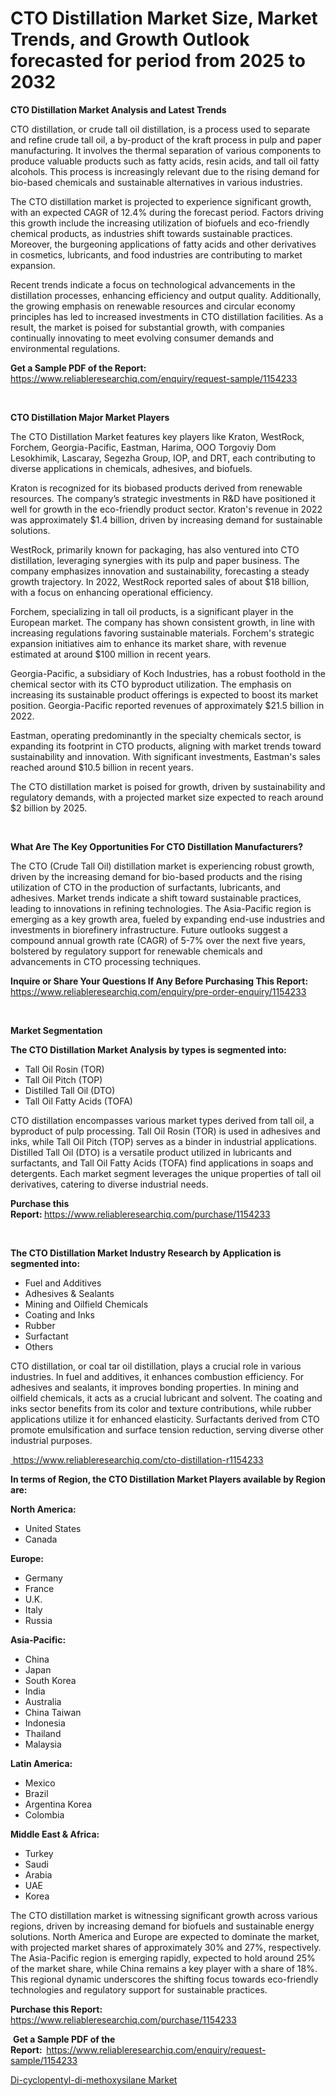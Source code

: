 <p><h1>CTO Distillation Market Size, Market Trends, and Growth Outlook forecasted for period from 2025 to 2032</h1></p><p><strong>CTO Distillation Market Analysis and Latest Trends</strong></p>
<p><p>CTO distillation, or crude tall oil distillation, is a process used to separate and refine crude tall oil, a by-product of the kraft process in pulp and paper manufacturing. It involves the thermal separation of various components to produce valuable products such as fatty acids, resin acids, and tall oil fatty alcohols. This process is increasingly relevant due to the rising demand for bio-based chemicals and sustainable alternatives in various industries.</p><p>The CTO distillation market is projected to experience significant growth, with an expected CAGR of 12.4% during the forecast period. Factors driving this growth include the increasing utilization of biofuels and eco-friendly chemical products, as industries shift towards sustainable practices. Moreover, the burgeoning applications of fatty acids and other derivatives in cosmetics, lubricants, and food industries are contributing to market expansion.</p><p>Recent trends indicate a focus on technological advancements in the distillation processes, enhancing efficiency and output quality. Additionally, the growing emphasis on renewable resources and circular economy principles has led to increased investments in CTO distillation facilities. As a result, the market is poised for substantial growth, with companies continually innovating to meet evolving consumer demands and environmental regulations.</p></p>
<p><strong>Get a Sample PDF of the Report:&nbsp;</strong> <a href="https://www.reliableresearchiq.com/enquiry/request-sample/1154233?utm_campaign=3130&utm_medium=2&utm_source=Github&utm_content=ia&utm_term=04042025&utm_id=cto-distillation">https://www.reliableresearchiq.com/enquiry/request-sample/1154233</a></p>
<p>&nbsp;</p>
<p><strong>CTO Distillation Major Market Players</strong></p>
<p><p>The CTO Distillation Market features key players like Kraton, WestRock, Forchem, Georgia-Pacific, Eastman, Harima, OOO Torgoviy Dom Lesokhimik, Lascaray, Segezha Group, IOP, and DRT, each contributing to diverse applications in chemicals, adhesives, and biofuels.</p><p>Kraton is recognized for its biobased products derived from renewable resources. The company’s strategic investments in R&D have positioned it well for growth in the eco-friendly product sector. Kraton's revenue in 2022 was approximately $1.4 billion, driven by increasing demand for sustainable solutions.</p><p>WestRock, primarily known for packaging, has also ventured into CTO distillation, leveraging synergies with its pulp and paper business. The company emphasizes innovation and sustainability, forecasting a steady growth trajectory. In 2022, WestRock reported sales of about $18 billion, with a focus on enhancing operational efficiency.</p><p>Forchem, specializing in tall oil products, is a significant player in the European market. The company has shown consistent growth, in line with increasing regulations favoring sustainable materials. Forchem's strategic expansion initiatives aim to enhance its market share, with revenue estimated at around $100 million in recent years.</p><p>Georgia-Pacific, a subsidiary of Koch Industries, has a robust foothold in the chemical sector with its CTO byproduct utilization. The emphasis on increasing its sustainable product offerings is expected to boost its market position. Georgia-Pacific reported revenues of approximately $21.5 billion in 2022.</p><p>Eastman, operating predominantly in the specialty chemicals sector, is expanding its footprint in CTO products, aligning with market trends toward sustainability and innovation. With significant investments, Eastman's sales reached around $10.5 billion in recent years.</p><p>The CTO distillation market is poised for growth, driven by sustainability and regulatory demands, with a projected market size expected to reach around $2 billion by 2025.</p></p>
<p>&nbsp;</p>
<p><strong>What Are The Key Opportunities For CTO Distillation Manufacturers?</strong></p>
<p><p>The CTO (Crude Tall Oil) distillation market is experiencing robust growth, driven by the increasing demand for bio-based products and the rising utilization of CTO in the production of surfactants, lubricants, and adhesives. Market trends indicate a shift toward sustainable practices, leading to innovations in refining technologies. The Asia-Pacific region is emerging as a key growth area, fueled by expanding end-use industries and investments in biorefinery infrastructure. Future outlooks suggest a compound annual growth rate (CAGR) of 5-7% over the next five years, bolstered by regulatory support for renewable chemicals and advancements in CTO processing techniques.</p></p>
<p><strong>Inquire or Share Your Questions If Any Before Purchasing This Report:</strong> <a href="https://www.reliableresearchiq.com/enquiry/pre-order-enquiry/1154233?utm_campaign=3130&utm_medium=2&utm_source=Github&utm_content=ia&utm_term=04042025&utm_id=cto-distillation">https://www.reliableresearchiq.com/enquiry/pre-order-enquiry/1154233</a></p>
<p>&nbsp;</p>
<p><strong>Market Segmentation</strong></p>
<p><strong>The CTO Distillation Market Analysis by types is segmented into:</strong></p>
<p><ul><li>Tall Oil Rosin (TOR)</li><li>Tall Oil Pitch (TOP)</li><li>Distilled Tall Oil (DTO)</li><li>Tall Oil Fatty Acids (TOFA)</li></ul></p>
<p><p>CTO distillation encompasses various market types derived from tall oil, a byproduct of pulp processing. Tall Oil Rosin (TOR) is used in adhesives and inks, while Tall Oil Pitch (TOP) serves as a binder in industrial applications. Distilled Tall Oil (DTO) is a versatile product utilized in lubricants and surfactants, and Tall Oil Fatty Acids (TOFA) find applications in soaps and detergents. Each market segment leverages the unique properties of tall oil derivatives, catering to diverse industrial needs.</p></p>
<p><strong>Purchase this Report:&nbsp;</strong><a href="https://www.reliableresearchiq.com/purchase/1154233?utm_campaign=3130&utm_medium=2&utm_source=Github&utm_content=ia&utm_term=04042025&utm_id=cto-distillation">https://www.reliableresearchiq.com/purchase/1154233</a></p>
<p>&nbsp;</p>
<p><strong>The CTO Distillation Market Industry Research by Application is segmented into:</strong></p>
<p><ul><li>Fuel and Additives</li><li>Adhesives & Sealants</li><li>Mining and Oilfield Chemicals</li><li>Coating and Inks</li><li>Rubber</li><li>Surfactant</li><li>Others</li></ul></p>
<p><p>CTO distillation, or coal tar oil distillation, plays a crucial role in various industries. In fuel and additives, it enhances combustion efficiency. For adhesives and sealants, it improves bonding properties. In mining and oilfield chemicals, it acts as a crucial lubricant and solvent. The coating and inks sector benefits from its color and texture contributions, while rubber applications utilize it for enhanced elasticity. Surfactants derived from CTO promote emulsification and surface tension reduction, serving diverse other industrial purposes.</p></p>
<p><a href="https://www.reliableresearchiq.com/cto-distillation-r1154233?utm_campaign=3130&utm_medium=2&utm_source=Github&utm_content=ia&utm_term=04042025&utm_id=cto-distillation">&nbsp;https://www.reliableresearchiq.com/cto-distillation-r1154233</a></p>
<p><strong>In terms of Region, the CTO Distillation Market Players available by Region are:</strong></p>
<p>
    <p> <strong> North America: </strong>
        <ul>
            <li>United States</li>
            <li>Canada</li>
        </ul>
        </p> 
    <p> <strong> Europe: </strong>
        <ul>
            <li>Germany</li>
            <li>France</li>
            <li>U.K.</li>
            <li>Italy</li>
            <li>Russia</li>
        </ul>
        </p> 
    <p> <strong> Asia-Pacific: </strong>
        <ul>
            <li>China</li>
            <li>Japan</li>
            <li>South Korea</li>
            <li>India</li>
            <li>Australia</li>
            <li>China Taiwan</li>
            <li>Indonesia</li>
            <li>Thailand</li>
            <li>Malaysia</li>
        </ul>
        </p> 
    <p> <strong> Latin America: </strong>
        <ul>
            <li>Mexico</li>
            <li>Brazil</li>
            <li>Argentina Korea</li>
            <li>Colombia</li>
        </ul>
        </p> 
    <p> <strong> Middle East & Africa: </strong>
        <ul>
            <li>Turkey</li>
            <li>Saudi</li>
            <li>Arabia</li>
            <li>UAE</li>
            <li>Korea</li>
        </ul>
    </p>
    </p>
<p><p>The CTO distillation market is witnessing significant growth across various regions, driven by increasing demand for biofuels and sustainable energy solutions. North America and Europe are expected to dominate the market, with projected market shares of approximately 30% and 27%, respectively. The Asia-Pacific region is emerging rapidly, expected to hold around 25% of the market share, while China remains a key player with a share of 18%. This regional dynamic underscores the shifting focus towards eco-friendly technologies and regulatory support for sustainable practices.</p></p>
<p><strong>Purchase this Report: </strong><a href="https://www.reliableresearchiq.com/purchase/1154233?utm_campaign=3130&utm_medium=2&utm_source=Github&utm_content=ia&utm_term=04042025&utm_id=cto-distillation">https://www.reliableresearchiq.com/purchase/1154233</a></p>
<p>&nbsp;<strong>Get a Sample PDF of the Report:&nbsp;&nbsp;</strong><a href="https://www.reliableresearchiq.com/enquiry/request-sample/1154233?utm_campaign=3130&utm_medium=2&utm_source=Github&utm_content=ia&utm_term=04042025&utm_id=cto-distillation">https://www.reliableresearchiq.com/enquiry/request-sample/1154233</a></p>
<p><strong></strong></p>
<p><p><a href="https://github.com/voigttyagi/Market-Research-Report-List-1/blob/main/di-cyclopentyl-di-methoxysilane-market.md?utm_campaign=3130&utm_medium=2&utm_source=Github&utm_content=ia&utm_term=04042025&utm_id=cto-distillation">Di-cyclopentyl-di-methoxysilane Market</a></p></p>